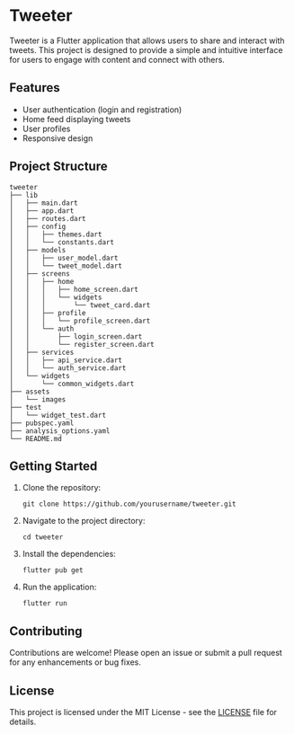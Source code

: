 # Tweeter

Tweeter is a Flutter application that allows users to share and interact with tweets. This project is designed to provide a simple and intuitive interface for users to engage with content and connect with others.

## Features

- User authentication (login and registration)
- Home feed displaying tweets
- User profiles
- Responsive design

## Project Structure

```
tweeter
├── lib
│   ├── main.dart
│   ├── app.dart
│   ├── routes.dart
│   ├── config
│   │   ├── themes.dart
│   │   └── constants.dart
│   ├── models
│   │   ├── user_model.dart
│   │   └── tweet_model.dart
│   ├── screens
│   │   ├── home
│   │   │   ├── home_screen.dart
│   │   │   └── widgets
│   │   │       └── tweet_card.dart
│   │   ├── profile
│   │   │   └── profile_screen.dart
│   │   └── auth
│   │       ├── login_screen.dart
│   │       └── register_screen.dart
│   ├── services
│   │   ├── api_service.dart
│   │   └── auth_service.dart
│   └── widgets
│       └── common_widgets.dart
├── assets
│   └── images
├── test
│   └── widget_test.dart
├── pubspec.yaml
├── analysis_options.yaml
└── README.md
```

## Getting Started

1. Clone the repository:
   ```
   git clone https://github.com/yourusername/tweeter.git
   ```

2. Navigate to the project directory:
   ```
   cd tweeter
   ```

3. Install the dependencies:
   ```
   flutter pub get
   ```

4. Run the application:
   ```
   flutter run
   ```

## Contributing

Contributions are welcome! Please open an issue or submit a pull request for any enhancements or bug fixes.

## License

This project is licensed under the MIT License - see the [LICENSE](LICENSE) file for details.